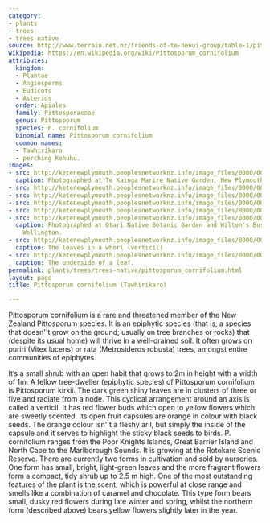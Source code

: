 ```yaml
---
category:
- plants
- trees
- trees-native
source: http://www.terrain.net.nz/friends-of-te-henui-group/table-1/pittosporum-cornifolium-tawhirikaro.html
wikipedia: https://en.wikipedia.org/wiki/Pittosporum_cornifolium
attributes:
  kingdom:
  - Plantae
  - Angiosperms
  - Eudicots
  - Asterids
  order: Apiales
  family: Pittosporaceae
  genus: Pittosporum
  species: P. cornifolium
  binomial name: Pittosporum cornifolium
  common names:
  - Tawhirikaro
  - perching Kohuhu.
images:
- src: http://ketenewplymouth.peoplesnetworknz.info/image_files/0000/0007/9483/Pittosporum_cornifolium-018.JPG
  caption: Photographed at Te Kainga Marire Native Garden, New Plymouth in mid-September.
- src: http://ketenewplymouth.peoplesnetworknz.info/image_files/0000/0007/9523/Pittosporum_cornifolium__Tawhirikaro__Perching_Kohuhu__2_.JPG
- src: http://ketenewplymouth.peoplesnetworknz.info/image_files/0000/0007/9528/Pittosporum_cornifolium__Tawhirikaro__Perching_Kohuhu__3_.JPG
- src: http://ketenewplymouth.peoplesnetworknz.info/image_files/0000/0007/9463/Pittosporum_cornifolium.JPG
- src: http://ketenewplymouth.peoplesnetworknz.info/image_files/0000/0007/9518/Pittosporum_cornifolium__Tawhirikaro__Perching_Kohuhu__1_.JPG
- src: http://ketenewplymouth.peoplesnetworknz.info/image_files/0000/0003/6229/Piitosporum_cornifolium___Tawhirikaro__perching_Kohuhu__2_.JPG
  caption: Photographed at Otari Native Botanic Garden and Wilton's Bush Reserve.
    Wellington.
- src: http://ketenewplymouth.peoplesnetworknz.info/image_files/0000/0003/6224/Piitosporum_cornifolium___Tawhirikaro__perching_Kohuhu__1_.JPG
  caption: The leaves in a whorl (verticil)
- src: http://ketenewplymouth.peoplesnetworknz.info/image_files/0000/0003/6219/Piitosporum_cornifolium___Tawhirikaro__perching_Kohuhu.JPG
  caption: The underside of a leaf.
permalink: plants/trees/trees-native/pittosporum_cornifolium.html
layout: page
title: Pittosporum cornifolium (Tawhirikaro)

---
```

Pittosporum cornifolium is a rare and threatened member of the New Zealand Pittosporum species. It is an epiphytic species (that is, a species that doesn''t grow on the ground; usually on tree branches or rocks) that (despite its usual home) will thrive in a well-drained soil. It often grows on puriri (Vitex lucens) or rata (Metrosideros robusta) trees, amongst entire communities of epiphytes. 

It’s a small shrub with an open habit that grows to 2m in height with a width of 1m.
A fellow tree-dweller (epiphytic species) of Pittosporum cornifolium is Pittosporum kirkii. 
The dark green shiny leaves are in clusters of three or five and radiate from a node. This cyclical arrangement around an axis is called a verticil. 
It has red flower buds which open to yellow flowers which are sweetly scented. 
Its open fruit capsules are orange in colour with black seeds. The orange colour isn''t a fleshy aril, but simply the inside of the capsule and it serves to highlight the sticky black seeds to birds.
P. cornifolium ranges from the Poor Knights Islands, Great Barrier Island and North Cape to the Marlborough Sounds.
It is growing at the Rotokare Scenic Reserve. There are currently two forms in cultivation and sold by nurseries. One form has small, bright, light-green leaves and the more fragrant flowers form a compact, tidy shrub up to 2.5 m high. One of the most outstanding features of the plant is the scent, which is powerful at close range and smells like a combination of caramel and chocolate. This type form bears small, dusky red flowers during late winter and spring, whilst the northern form (described above) bears yellow flowers slightly later in the year.
